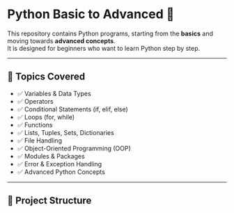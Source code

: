 # Python Basic to Advanced 🚀

This repository contains Python programs, starting from the **basics** and moving towards **advanced concepts**.  
It is designed for beginners who want to learn Python step by step.  

---

## 📌 Topics Covered
- ✅ Variables & Data Types  
- ✅ Operators  
- ✅ Conditional Statements (if, elif, else)  
- ✅ Loops (for, while)  
- ✅ Functions  
- ✅ Lists, Tuples, Sets, Dictionaries  
- ✅ File Handling  
- ✅ Object-Oriented Programming (OOP)  
- ✅ Modules & Packages  
- ✅ Error & Exception Handling  
- ✅ Advanced Python Concepts  

---

## 📂 Project Structure
